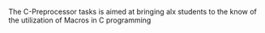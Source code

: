 The C-Preprocessor tasks is aimed at bringing alx students to the know of the utilization of Macros in C programming
